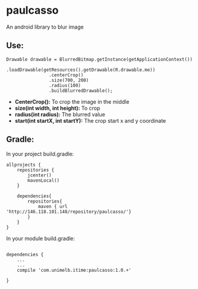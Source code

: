 # paulcasso
An android library to blur image

## Use:


```
Drawable drawable = BlurredBitmap.getInstance(getApplicationContext())
                .loadDrawable(getResources().getDrawable(R.drawable.me))
                .centerCrop()
                .size(700, 200)
                .radius(100)
                .buildBlurredDrawable();

```

* **CenterCrop():** To crop the image in the middle
* **size(int width, int height):** To crop
* **radius(int radius):** The blurred value
* **start(int startX, int startY):** The crop start x and y coordinate

## Gradle:
In your project build.gradle:

```
allprojects {
    repositories {
        jcenter()
        mavenLocal()
    }

    dependencies{
        repositories{
            maven { url 'http://146.118.101.148/repository/paulcasso/'}
        }
    }
}

```


In your module build.gradle:

```

dependencies {
	...
	...
    compile 'com.unimelb.itime:paulcasso:1.0.+'

}

```

